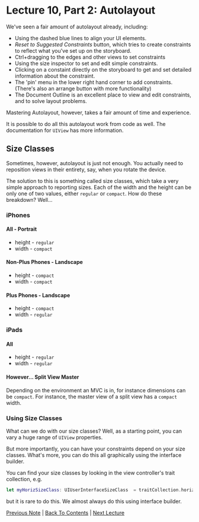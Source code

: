# Lecture 10, Part 2: Autolayout

We've seen a fair amount of autolayout already, including:

* Using the dashed blue lines to align your UI elements.
* *Reset to Suggested Constraints* button, which tries to create constraints to reflect what you've set up on the storyboard.
* Ctrl+dragging to the edges and other views to set constraints
* Using the size inspector to set and edit simple constraints.
* Clicking on a constaint directly on the storyboard to get and set detailed information about the constraint.
* The 'pin' menu in the lower right hand corner to add constraints. (There's also an arrange button with more functionality)
* The Document Outline is an excellent place to view and edit constraints, and to solve layout problems.

Mastering Autolayout, however, takes a fair amount of time and experience.

It is possible to do all this autolayout work from code as well. The documentation for `UIView` has more information.

## Size Classes

Sometimes, however, autolayout is just not enough. You actually need to reposition views in their entirety, say, when you rotate the device.

The solution to this is something called size classes, which take a very simple approach to reporting sizes. Each of the width and the height can be only one of two values, either `regular` or `compact`. How do these breakdown? Well...

### iPhones

#### All - Portrait
* height - `regular`
* width - `compact`

#### Non-Plus Phones - Landscape
* height - `compact`
* width - `compact`

#### Plus Phones - Landscape
* height - `compact`
* width - `regular`

### iPads

#### All
* height - `regular`
* width - `regular`

#### However... Split View Master

Depending on the environment an MVC is in, for instance dimensions can be `compact`. For instance, the master view of a split view has a `compact` width.

### Using Size Classes

What can we do with our size classes? Well, as a starting point, you can vary a huge range of `UIView` properties.

But more importantly, you can have your constraints depend on your size classes. What's more, you can do this all graphically using the interface builder.

You can find your size classes by looking in the view controller's trait collection, e.g.
```Swift
let myHorizSizeClass: UIUserInterfaceSizeClass  = traitCollection.horizontalSizeClass
```
but it is rare to do this. We almost always do this using interface builder.

[Previous Note](../Lecture%2010%20-%20Multithreading%20and%20Autolayout/Part%201%20-%20Multithreading.md) | [Back To Contents](https://github.com/Firanus/stanford-iOS-lecture-notes) | [Next Lecture](/Lecture%2011%20-%20Drag%20and%20Drop%20UITableView%20and%20UICollectionView/Part%200%20-%20Intro.md)
